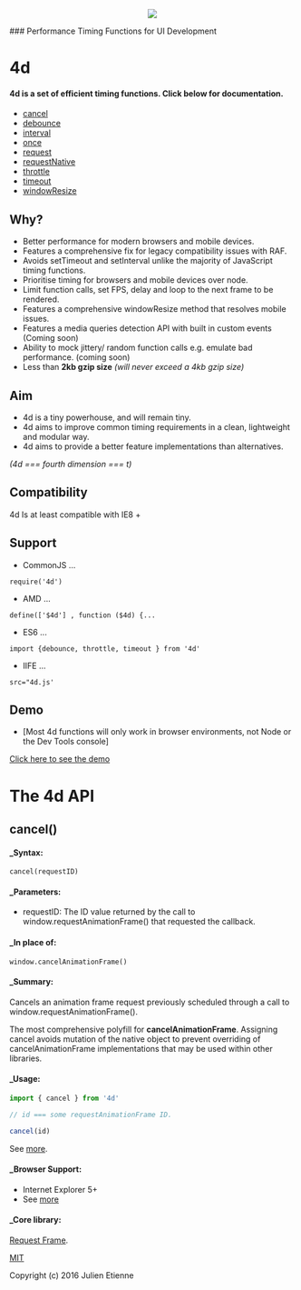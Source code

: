 
<p align="center">
<img style="text-align: center;" src="http://imageshack.com/a/img922/4690/kapZA1.png">
</p>
### Performance Timing Functions for UI Development

# 4d

#### 4d is a set of efficient timing functions. Click below for documentation.

- [cancel](https://github.com/envidia/4d/blob/master/README.md#cancel)
- [debounce](https://github.com/julienetie/volve/blob/master/README.md)
- [interval](https://github.com/julienetie/set-animation-interval/blob/master/README.md)
- [once](https://github.com/julienetie/run-once/blob/master/README.md)
- [request](https://github.com/julienetie/request-frame/blob/master/README.md)
- [requestNative](https://github.com/julienetie/request-frame/blob/master/README.md)
- [throttle](https://github.com/julienetie/volve/blob/master/README.md)
- [timeout](https://github.com/julienetie/set-animation-frame)
- [windowResize](https://github.com/julienetie/resizilla/blob/master/README.md)

## Why?
- Better performance for modern browsers and mobile devices.
- Features a comprehensive fix for legacy compatibility issues with RAF.
- Avoids setTimeout and setInterval unlike the majority of JavaScript timing functions.
- Prioritise timing for browsers and mobile devices over node.
- Limit function calls, set FPS, delay and loop to the next frame to be rendered.
- Features a comprehensive windowResize method that resolves mobile issues.
- Features a media queries detection API with built in custom events (Coming soon)
- Ability to mock jittery/ random function calls e.g. emulate bad performance. (coming soon)
- Less than **2kb gzip size** _(will never exceed a 4kb gzip size)_



## Aim
- 4d is a tiny powerhouse, and will remain tiny.
- 4d aims to improve common timing requirements in a clean, lightweight and modular way.
- 4d aims to provide a better feature implementations than alternatives.

_(4d === fourth dimension === t)_

## Compatibility
4d Is at least compatible with IE8 +



## Support
- CommonJS ... 

`require('4d')`

- AMD ... 

`define(['$4d'] , function ($4d) {...`

- ES6 ... 

`import {debounce, throttle, timeout } from '4d'`

- IIFE ... 

`src="4d.js'`

## Demo
- [Most 4d functions will only work in browser environments, not Node or the Dev Tools console]

[Click here to see the demo]()

# The 4d API

## cancel()

#### _Syntax:
`cancel(requestID)`

#### _Parameters:
- requestID: The ID value returned by the call to window.requestAnimationFrame() that requested the callback.

#### _In place of:
`window.cancelAnimationFrame()`

#### _Summary:
Cancels an animation frame request previously scheduled through a call to window.requestAnimationFrame().

The most comprehensive polyfill for **cancelAnimationFrame**. Assigning cancel avoids mutation of the native object to prevent overriding of cancelAnimationFrame implementations that may be used within other libraries.

#### _Usage:

```javascript
import { cancel } from '4d'

// id === some requestAnimationFrame ID.

cancel(id)
```
See [more](https://github.com/julienetie/request-frame).  

#### _Browser Support: 
- Internet Explorer 5+
- See [more](https://github.com/julienetie/request-frame#browsers-tested--passing)

#### _Core library:
[Request Frame](https://github.com/julienetie/request-frame).





[MIT](https://github.com/envidia/4d/blob/master/LICENSE)

Copyright (c) 2016 Julien Etienne

